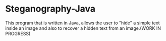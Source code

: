 # Steganography-Java
This program that is written in Java, allows the user to "hide" a simple text inside an image and also to recover a hidden text from an image.(WORK IN PROGRESS)
